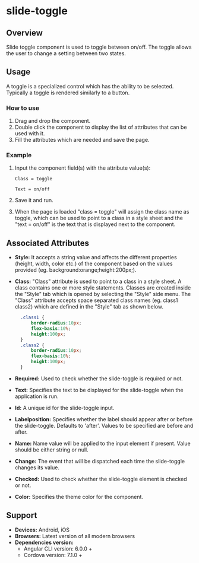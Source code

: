 # slide-toggle

## Overview

Slide toggle component is used to toggle between on/off. The toggle allows the user to change a setting between two states.

## Usage

A toggle is a specialized control which has the ability to be selected. Typically a toggle is rendered similarly to a button.

### How to use

1. Drag and drop the component. 
2. Double click the component to display the list of attributes that can be used with it.
3. Fill the attributes which are needed and save the page.

### Example

1. Input the component field\(s\) with the attribute value\(s\):  

    `Class = toggle`  

    `Text = on/off`

2. Save it and run.
3. When the page is loaded "class = toggle" will assign the class name as toggle, which can be used to point to a class in a style sheet and the "text = on/off" is the text that is displayed next to the component.

## Associated Attributes

* **Style:** It accepts a string value and affects the different properties \(height, width, color etc.\) of the component based on the values provided \(eg. background:orange;height:200px;\).
* **Class:** "Class" attribute is used to point to a class in a style sheet. A class contains one or more style statements. Classes are created inside the "Style" tab which is opened by selecting the "Style" side menu. The "Class" attribute accepts space separated class names \(eg. class1 class2\) which are defined in the "Style" tab as shown below.

  ```css
    .class1 {
        border-radius:10px;
        flex-basis:10%;
        height:100px;
    }
    .class2 {
        border-radius:10px;
        flex-basis:10%;
        height:100px;
    }
  ```

* **Required:** Used to check whether the slide-toggle is required or not.
* **Text:** Specifies the text to be displayed for the slide-toggle when the application is run.
* **Id:** A unique id for the slide-toggle input.
* **Labelposition:** Specifies whether the label should appear after or before the slide-toggle. Defaults to 'after'. Values to be specified are before and after.
* **Name:** Name value will be applied to the input element if present. Value should be either string or null.
* **Change:** The event that will be dispatched each time the slide-toggle changes its value.
* **Checked:** Used to check whether the slide-toggle element is checked or not.
* **Color:** Specifies the theme color for the component.

## Support

* **Devices:** Android, iOS
* **Browsers:**  Latest version of all modern browsers
* **Dependencies version:** 
  * Angular CLI version: 6.0.0 + 
  * Cordova version: 7.1.0 +

